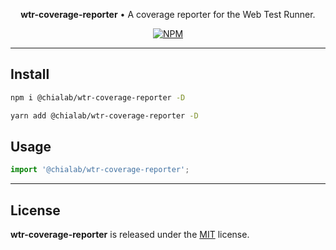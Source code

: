 <p align="center">
    <strong>wtr-coverage-reporter</strong> • A coverage reporter for the Web Test Runner.
</p>

<p align="center">
    <a href="https://www.npmjs.com/package/@chialab/wtr-coverage-reporter"><img alt="NPM" src="https://img.shields.io/npm/v/@chialab/wtr-coverage-reporter.svg?style=flat-square"></a>
</p>

---

## Install

```sh
npm i @chialab/wtr-coverage-reporter -D
```

```sh
yarn add @chialab/wtr-coverage-reporter -D
```

## Usage

```js
import '@chialab/wtr-coverage-reporter';

```

---

## License

**wtr-coverage-reporter** is released under the [MIT](https://github.com/chialab/rna/blob/main/packages/wtr-coverage-reporter/LICENSE) license.
